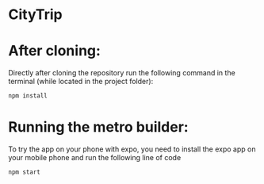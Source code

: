 # CityTrip

<h1>After cloning:</h1>
<p>Directly after cloning the repository run the following command in the terminal (while located in the project folder):</p>

    npm install


<h1>Running the metro builder:</h1>
<p>To try the app on your phone with expo, you need to install the expo app on your mobile phone and run the following line of code</p>

    npm start
